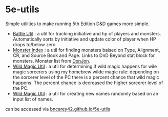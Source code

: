 # 5e-utils

Simple utilities to make running 5th Edition D&D games more simple.

* [Battle Util](./battle-tracker) : a util for tracking initiative and hp of players and monsters. Automatically sorts by initiative and update color of player when HP drops to/below zero.
* [Monster Index](./monster-index) : a util for finding monsters baised on Type, Alignment, CR, and Source Book and Page. Links to DnD Beyond stat block for monsters. Monster list from [DonJon](https://donjon.bin.sh/).
* [Wild Magic Util](./wild-magic) : a util for determining if wild magic happens for wile magic sorcerers using my homebrew wilde magic rule: depending on the sorcerer level of the PC there is a percent chance that wild magic happens. The percent chance is decreased the higher sorcerer level of the PC.
* [Wild Magic Util](./name-generator) : a util for creating new names randomly based on an input list of names. 

can be accessed via [bncarey42.github.io/5e-utils](https://bncarey42.github.io/5e-utils/)
